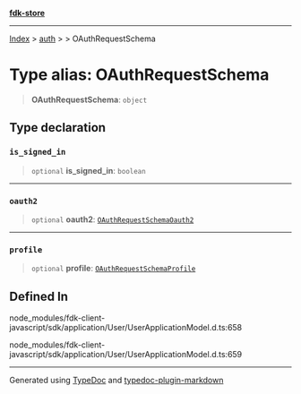 [**fdk-store**](../../../README.md)
***

[Index](../../../API.md) > [auth](../../README.md) > [<internal>](../README.md) > OAuthRequestSchema

# Type alias: OAuthRequestSchema

> **OAuthRequestSchema**: `object`

## Type declaration

### `is_signed_in`

> `optional` **is\_signed\_in**: `boolean`

***

### `oauth2`

> `optional` **oauth2**: [`OAuthRequestSchemaOauth2`](type-alias.OAuthRequestSchemaOauth2.md)

***

### `profile`

> `optional` **profile**: [`OAuthRequestSchemaProfile`](type-alias.OAuthRequestSchemaProfile.md)

## Defined In

node\_modules/fdk-client-javascript/sdk/application/User/UserApplicationModel.d.ts:658

node\_modules/fdk-client-javascript/sdk/application/User/UserApplicationModel.d.ts:659

***
Generated using [TypeDoc](https://typedoc.org/) and [typedoc-plugin-markdown](https://www.npmjs.com/package/typedoc-plugin-markdown)

